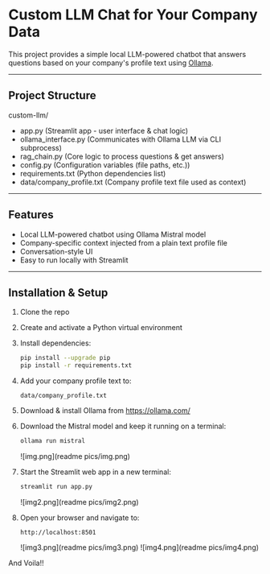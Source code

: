 # Custom LLM Chat for Your Company Data

This project provides a simple local LLM-powered chatbot that answers questions based on your company's profile text using [Ollama](https://ollama.com/).

---

## Project Structure

custom-llm/ <br>
- app.py (Streamlit app - user interface & chat logic) <br>
- ollama_interface.py (Communicates with Ollama LLM via CLI subprocess) <br>
- rag_chain.py (Core logic to process questions & get answers) <br>
- config.py (Configuration variables (file paths, etc.)) <br>
- requirements.txt (Python dependencies list) <br>
- data/company_profile.txt (Company profile text file used as context) <br>


---

## Features

- Local LLM-powered chatbot using Ollama Mistral model
- Company-specific context injected from a plain text profile file
- Conversation-style UI
- Easy to run locally with Streamlit

---

## Installation & Setup

1. Clone the repo

2. Create and activate a Python virtual environment

3. Install dependencies:
    ```bash
    pip install --upgrade pip
    pip install -r requirements.txt
    ```

4. Add your company profile text to:
    ```
    data/company_profile.txt
    ```

5. Download & install Ollama from https://ollama.com/

6. Download the Mistral model and keep it running on a terminal:
    ```bash
    ollama run mistral
    ```
   ![img.png](readme pics/img.png)

7. Start the Streamlit web app in a new terminal:
    ```bash
    streamlit run app.py
    ```
   ![img2.png](readme pics/img2.png)

8. Open your browser and navigate to:
    ```
    http://localhost:8501
    ```
   ![img3.png](readme pics/img3.png)
   ![img4.png](readme pics/img4.png)
   
And Voila!!